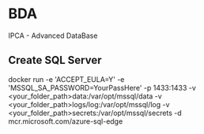# BDA
IPCA - Advanced DataBase

## Create SQL Server
docker run -e 'ACCEPT_EULA=Y' -e 'MSSQL_SA_PASSWORD=YourPassHere' -p 1433:1433 -v <your_folder_path>data:/var/opt/mssql/data -v <your_folder_path>logs/log:/var/opt/mssql/log -v <your_folder_path>secrets:/var/opt/mssql/secrets -d mcr.microsoft.com/azure-sql-edge
